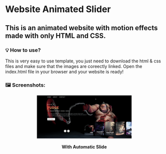 #  Website Animated Slider
## This is an animated website with motion effects made with only HTML and CSS.
### 💡 How to use?
This is very easy to use template, you just need to download the html & css files and make sure that the images are coreectly linked.
Open the index.html file in your browser and your website is ready!
### 🖼 Screenshots:
<div align="center" width="50">
<img src="https://github.com/johnardi/web-animated-slider/blob/main/web-animated-slider.gif?raw=true" href="https://github.com/sp-xd"  width="60%"/><br>
<p><strong> With Automatic Slide </strong></p>
</div>
